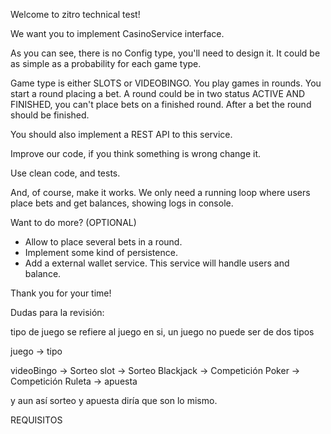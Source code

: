 Welcome to zitro technical test!


We want you to implement CasinoService interface.

As you can see, there is no Config type, you'll need to design it. It could be as simple as a probability for each game type.

Game type is either SLOTS or VIDEOBINGO.  You play games in rounds. You start a round placing a bet. A round could be in two status ACTIVE AND FINISHED, you can't place bets on a finished round. After a bet the round should be finished.

You should also implement a REST API to this service.

Improve our code, if you think something is wrong change it.

Use clean code, and tests.

And, of course, make it works. We only need a running loop where users place bets and get balances, showing logs in console.


Want to do more? (OPTIONAL)

* Allow to place several bets in a round.
* Implement some kind of persistence.
* Add a external wallet service. This service will handle users and balance.


Thank you for your time!






Dudas para la revisión:

tipo de juego se refiere al juego en si, un juego no puede ser de dos tipos

juego -> tipo

videoBingo -> Sorteo
slot -> Sorteo
Blackjack -> Competición
Poker -> Competición
Ruleta -> apuesta

y aun así sorteo y apuesta diría que son lo mismo.


REQUISITOS

